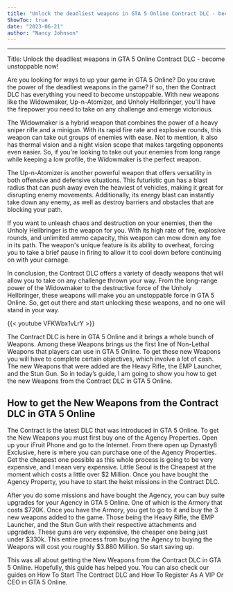 ```yaml
---
title: "Unlock the deadliest weapons in GTA 5 Online Contract DLC - become unstoppable now!"
ShowToc: true 
date: "2023-06-21"
author: "Nancy Johnson"
---
```

*****
Title: Unlock the deadliest weapons in GTA 5 Online Contract DLC - become unstoppable now!

Are you looking for ways to up your game in GTA 5 Online? Do you crave the power of the deadliest weapons in the game? If so, then the Contract DLC has everything you need to become unstoppable. With new weapons like the Widowmaker, Up-n-Atomizer, and Unholy Hellbringer, you'll have the firepower you need to take on any challenge and emerge victorious.

The Widowmaker is a hybrid weapon that combines the power of a heavy sniper rifle and a minigun. With its rapid fire rate and explosive rounds, this weapon can take out groups of enemies with ease. Not to mention, it also has thermal vision and a night vision scope that makes targeting opponents even easier. So, if you're looking to take out your enemies from long range while keeping a low profile, the Widowmaker is the perfect weapon.

The Up-n-Atomizer is another powerful weapon that offers versatility in both offensive and defensive situations. This futuristic gun has a blast radius that can push away even the heaviest of vehicles, making it great for disrupting enemy movements. Additionally, its energy blast can instantly take down any enemy, as well as destroy barriers and obstacles that are blocking your path.

If you want to unleash chaos and destruction on your enemies, then the Unholy Hellbringer is the weapon for you. With its high rate of fire, explosive rounds, and unlimited ammo capacity, this weapon can mow down any foe in its path. The weapon's unique feature is its ability to overheat, forcing you to take a brief pause in firing to allow it to cool down before continuing on with your carnage.

In conclusion, the Contract DLC offers a variety of deadly weapons that will allow you to take on any challenge thrown your way. From the long-range power of the Widowmaker to the destructive force of the Unholy Hellbringer, these weapons will make you an unstoppable force in GTA 5 Online. So, get out there and start unlocking these weapons, and no one will stand in your way.

{{< youtube VFKWbx1vLrY >}} 



The Contract DLC is here in GTA 5 Online and it brings a whole bunch of Weapons. Among these Weapons brings us the first line of Non-Lethal Weapons that players can use in GTA 5 Online. To get these new Weapons you will have to complete certain objectives, which involve a lot of cash. The new Weapons that were added are the Heavy Rifle, the EMP Launcher, and the Stun Gun. So in today’s guide, I am going to show you how to get the new Weapons from the Contract DLC in GTA 5 Online.
 
## How to get the New Weapons from the Contract DLC in GTA 5 Online
 

 
The Contract is the latest DLC that was introduced in GTA 5 Online. To get the New Weapons you must first buy one of the Agency Properties. Open up your iFruit Phone and go to the Internet. From there open up Dynasty8 Exclusive, here is where you can purchase one of the Agency Properties. Get the cheapest one possible as this whole process is going to be very expensive, and I mean very expensive. Little Seoul is the Cheapest at the moment which costs a little over $2 Million. Once you have bought the Agency Property, you have to start the heist missions in the Contract DLC.
 
After you do some missions and have bought the Agency, you can buy suite upgrades for your Agency in GTA 5 Online. One of which is the Armory that costs $720K. Once you have the Armory, you get to go to it and buy the 3 new weapons added to the game. Those being the Heavy Rifle, the EMP Launcher, and the Stun Gun with their respective attachments and upgrades. These guns are very expensive, the cheaper one being just under $330k. This entire process from buying the Agency to buying the Weapons will cost you roughly $3.880 Million. So start saving up.
 
This was all about getting the New Weapons from the Contract DLC in GTA 5 Online. Hopefully, this guide has helped you. You can also check our guides on How To Start The Contract DLC and How To Register As A VIP Or CEO in GTA 5 Online.




